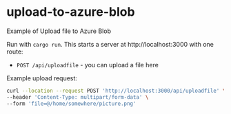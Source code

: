 # upload-to-azure-blob
Example of Upload file to Azure Blob

Run with `cargo run`. This starts a server at http://localhost:3000 with one route:

* `POST /api/uploadfile` - you can upload a file here

Example upload request:

```bash
curl --location --request POST 'http://localhost:3000/api/uploadfile' \
--header 'Content-Type: multipart/form-data' \
--form 'file=@/home/somewhere/picture.png'
```